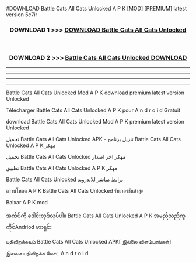 #DOWNLOAD Battle Cats  All Cats Unlocked A P K [MOD] [PREMIUM] latest version 5c7ir



<div align="center">

<h3>DOWNLOAD 1 >>> <a href="https://teeasianyam.web.app?sq=Battle Cats  All Cats Unlocked">DOWNLOAD Battle Cats  All Cats Unlocked </a></h3><br>

<h3>DOWNLOAD 2 >>> <a href="https://teeasianyam.web.app?sq=Battle Cats  All Cats Unlocked ">Battle Cats  All Cats Unlocked  DOWNLOAD </a></h3>

</div>


----------------------------------------------------------

----------------------------------------------------------

----------------------------------------------------------

----------------------------------------------------------


Battle Cats  All Cats Unlocked  Mod A P K download premium latest version Unlocked

Télécharger Battle Cats  All Cats Unlocked  A P K pour A n d r o i d Gratuit

download Battle Cats  All Cats Unlocked  Mod A P K premium latest version Unlocked

تحميل Battle Cats  All Cats Unlocked  APK - تنزيل برنامج Battle Cats  All Cats Unlocked  A P K مهكر

تحميل Battle Cats  All Cats Unlocked  مهكر اخر اصدار

تطبيق Battle Cats  All Cats Unlocked  A P K مهكر

Battle Cats  All Cats Unlocked  برابط مباشر للاندرويد

ดาวน์โหลด A P K Battle Cats  All Cats Unlocked  รับเวอร์ชันล่าสุด

Baixar A P K mod

အက်ပ်ကို ဒေါင်းလုဒ်လုပ်ပါ။ Battle Cats  All Cats Unlocked  A P K အမည်သည်ကူကိုင်Andriod ဗားရှင်း

பதிவிறக்கவும் Battle Cats  All Cats Unlocked  APK[ இல்லை விளம்பரங்கள்] 
 
இலவச பதிவிறக்க மோட் A n d r o i d



